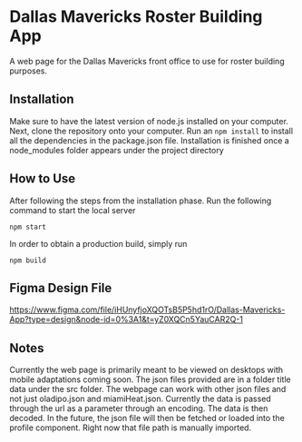 # Dallas Mavericks Roster Building App
A web page for the Dallas Mavericks front office to use for roster building purposes.

## Installation
Make sure to have the latest version of node.js installed on your computer. Next, clone the repository onto your computer. Run an ```npm install``` to install all the dependencies in the package.json file. Installation is finished once a node_modules folder appears under the project directory

## How to Use
After following the steps from the installation phase. Run the following command to start the local server
```
npm start
```
In order to obtain a production build, simply run
```
npm build
```

## Figma Design File
https://www.figma.com/file/iHUnyfjoXQOTsB5P5hd1rO/Dallas-Mavericks-App?type=design&node-id=0%3A1&t=yZ0XQCn5YauCAR2Q-1

## Notes
Currently the web page is primarily meant to be viewed on desktops with mobile adaptations coming soon. The json files provided are in a folder title data under the src folder. The webpage can work with other json files and not just oladipo.json and miamiHeat.json. Currently the data is passed through the url as a parameter through an encoding. The data is then decoded. In the future, the json file will then be fetched or loaded into the profile component. Right now that file path is manually imported.
